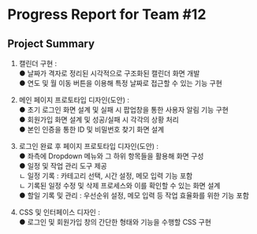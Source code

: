 # Progress Report for Team #12

## Project Summary

1. 캘린더 구현 : <br/>
    ● 날짜가 격자로 정리된 시각적으로 구조화된 캘린더 화면 개발<br/>
	● 연도 및 월 이동 버튼을 이용해 특정 날짜로 접근할 수 있는 기능 구현<br/>

2. 메인 페이지 프로토타입 디자인(도안) : <br/>
	● 초기 로그인 화면 설계 및 실패 시 팝업창을 통한 사용자 알림 기능 구현<br/>
	● 회원가입 화면 설계 및 성공/실패 시 각각의 상황 처리<br/>
	● 본인 인증을 통한 ID 및 비밀번호 찾기 화면 설계<br/>

3. 로그인 완료 후 페이지 프로토타입 디자인(도안) : <br/>
	● 좌측에 Dropdown 메뉴와 그 하위 항목들을 활용해 화면 구성<br/>
	● 일정 및 작업 관리 도구 제공<br/>
        ㄴ 일정 기록 : 카테고리 선택, 시간 설정, 메모 입력 기능 포함<br/>
		ㄴ 기록된 일정 수정 및 삭제 프로세스와 이를 확인할 수 있는 화면 설계<br/>
	● 할일 기록 및 관리 : 우선순위 설정, 메모 입력 등 작업 효율화를 위한 기능 포함<br/>
4. CSS 및 인터페이스 디자인 : <br/>
	● 로그인 및 회원가입 창의 간단한 형태와 기능을 수행할 CSS 구현<br/>
